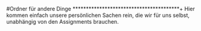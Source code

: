 #Ordner für andere Dinge
****************************************+
Hier kommen einfach unsere persönlichen Sachen rein, die wir für uns selbst, unabhängig von den Assignments brauchen.

